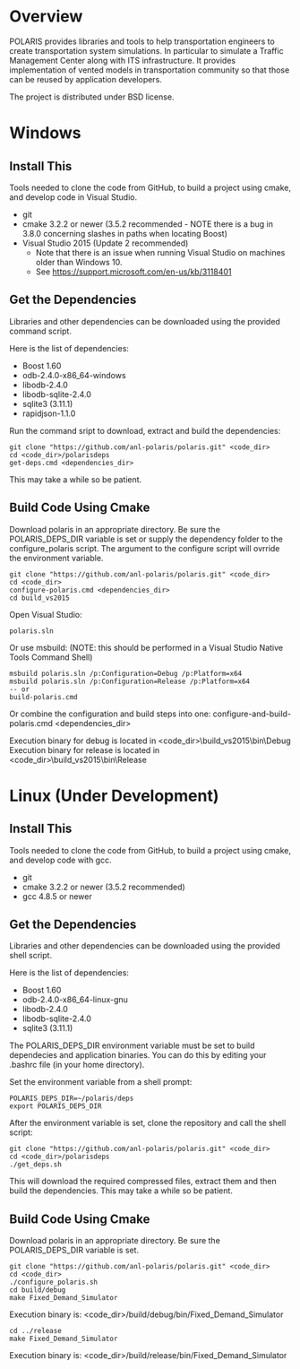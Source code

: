 Overview
=========
POLARIS provides libraries and tools to help transportation 
engineers to create transportation system simulations. 
In particular to simulate a Traffic Management 
Center along with ITS infrastructure. 
It provides implementation of vented models 
in transportation community so that those 
can be reused by application developers.

The project is distributed under BSD license.

Windows
=======

Install This
------------
Tools needed to clone the code from GitHub, to build a project using cmake, 
and develop code in Visual Studio.

* git
* cmake 3.2.2 or newer (3.5.2 recommended - NOTE there is a bug in 3.8.0 concerning slashes in paths when locating Boost)
* Visual Studio 2015 (Update 2 recommended)
	- Note that there is an issue when running Visual Studio on machines older than Windows 10.
	- See https://support.microsoft.com/en-us/kb/3118401

Get the Dependencies
--------------------
Libraries and other dependencies can be downloaded using the provided command
script.

Here is the list of dependencies:
* Boost 1.60
* odb-2.4.0-x86_64-windows
* libodb-2.4.0
* libodb-sqlite-2.4.0
* sqlite3 (3.11.1)
* rapidjson-1.1.0

Run the command sript to download, extract and build the dependencies:

	git clone "https://github.com/anl-polaris/polaris.git" <code_dir>
	cd <code_dir>/polarisdeps
	get-deps.cmd <dependencies_dir>
	
This may take a while so be patient.

Build Code Using Cmake
----------------------
Download polaris in an appropriate directory. Be sure the POLARIS_DEPS_DIR variable is set or supply the dependency folder to the configure_polaris script.
The argument to the configure script will ovrride the environment variable.

	git clone "https://github.com/anl-polaris/polaris.git" <code_dir>
	cd <code_dir>
	configure-polaris.cmd <dependencies_dir>
	cd build_vs2015

Open Visual Studio:

	polaris.sln
	
Or use msbuild: (NOTE: this should be performed in a Visual Studio Native Tools Command Shell)

	msbuild polaris.sln /p:Configuration=Debug /p:Platform=x64
	msbuild polaris.sln /p:Configuration=Release /p:Platform=x64
	-- or
	build-polaris.cmd
	
Or combine the configuration and build steps into one:
	configure-and-build-polaris.cmd <dependencies_dir>
	
Execution binary for debug is located in <code_dir>\build_vs2015\bin\Debug
Execution binary for release is located in <code_dir>\build_vs2015\bin\Release


Linux (Under Development)
=========================

Install This
------------
Tools needed to clone the code from GitHub, to build a project using cmake, 
and develop code with gcc.

* git
* cmake 3.2.2 or newer (3.5.2 recommended)
* gcc 4.8.5 or newer

Get the Dependencies
--------------------
Libraries and other dependencies can be downloaded using the provided shell
script.

Here is the list of dependencies:
* Boost 1.60
* odb-2.4.0-x86_64-linux-gnu
* libodb-2.4.0
* libodb-sqlite-2.4.0
* sqlite3 (3.11.1)

The POLARIS_DEPS_DIR environment variable must be set to build dependecies and application binaries. You can do this by editing your .bashrc file (in your home directory).

Set the environment variable from a shell prompt:

	POLARIS_DEPS_DIR=~/polaris/deps
	export POLARIS_DEPS_DIR
	
After the environment variable is set, clone the repository and call the shell script:

	git clone "https://github.com/anl-polaris/polaris.git" <code_dir>
	cd <code_dir>/polarisdeps
	./get_deps.sh
	
This will download the required compressed files, extract them and then build the dependencies. This may take a while so be patient.

Build Code Using Cmake
----------------------
Download polaris in an appropriate directory. Be sure the POLARIS_DEPS_DIR variable is set.

	git clone "https://github.com/anl-polaris/polaris.git" <code_dir>
	cd <code_dir>
	./configure_polaris.sh
	cd build/debug
	make Fixed_Demand_Simulator

Execution binary is: <code_dir>/build/debug/bin/Fixed_Demand_Simulator

	cd ../release
	make Fixed_Demand_Simulator
	
Execution binary is: <code_dir>/build/release/bin/Fixed_Demand_Simulator





